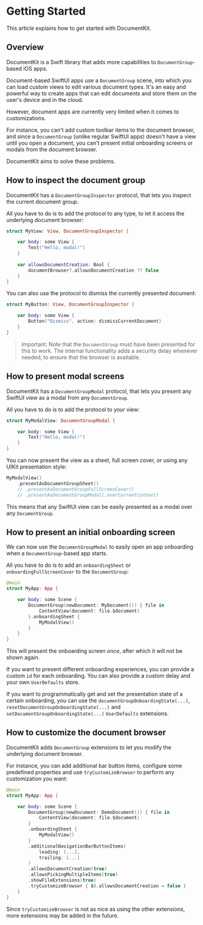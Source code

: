 # Getting Started

This article explains how to get started with DocumentKit.


## Overview

DocumentKit is a Swift library that adds more capabilities to `DocumentGroup`-based iOS apps.

Document-based SwiftUI apps use a `DocumentGroup` scene, into which you can load custom views to edit various document types. It's an easy and powerful way to create apps that can edit documents and store them on the user's device and in the cloud.

However, document apps are currently very limited when it comes to customizations. 

For instance, you can't add custom toolbar items to the document browser, and since a `DocumentGroup` (unlike regular SwiftUI apps) doesn't have a view until you open a document, you can't present initial onboarding screens or modals from the document browser.  

DocumentKit aims to solve these problems.



## How to inspect the document group

DocumentKit has a ``DocumentGroupInspector`` protocol, that lets you inspect the current document group.

All you have to do is to add the protocol to any type, to let it access the underlying document browser:

```swift
struct MyView: View, DocumentGroupInspector {

    var body: some View {
        Text("Hello, modal!")
    }
    
    var allowsDocumentCreation: Bool {
        documentBrowser?.allowsDocumentCreation ?? false
    }
}
```

You can also use the protocol to dismiss the currently presented document:

```swift
struct MyButton: View, DocumentGroupInspector {

    var body: some View {
        Button("Dismiss", action: dismissCurrentDocument)
    }
}
```

> Important: Note that the `DocumentGroup` must have been presented for this to work. The internal functionality adds a security delay whenever needed, to ensure that the browser is available.



## How to present modal screens

DocumentKit has a ``DocumentGroupModal`` protocol, that lets you present any SwiftUI view as a modal from any `DocumentGroup`. 

All you have to do is to add the protocol to your view:

```swift
struct MyModalView: DocumentGroupModal {

    var body: some View {
        Text("Hello, modal!")
    }
}
```

You can now present the view as a sheet, full screen cover, or using any UIKit presentation style:

```swift
MyModalView()
    .presentAsDocumentGroupSheet()
    // .presentAsDocumentGroupFullScreenCover()
    // .presentAsDocumentGroupModal(.overCurrentContext)
```

This means that any SwiftUI view can be easily presented as a modal over any `DocumentGroup`.



## How to present an initial onboarding screen

We can now use the `DocumentGroupModal` to easily open an app onboarding when a `DocumentGroup`-based app starts.

All you have to do is to add an `onboardingSheet` or `onboardingFullScreenCover` to the `DocumentGroup`:

```swift
@main
struct MyApp: App {

    var body: some Scene {
        DocumentGroup(newDocument: MyDocument()) { file in
            ContentView(document: file.$document)
        }.onboardingSheet {
            MyModalView()
        }
    }
}
```

This will present the onboarding screen *once*, after which it will not be shown again.

If you want to present different onboarding experiences, you can provide a custom `id` for each onboarding. You can also provide a custom delay and your own `UserDefaults` store.

If you want to programmatically get and set the presentation state of a certain onboarding, you can use the `documentGroupOnboardingState(...)`, `resetDocumentGroupOnboardingState(...)` and `setDocumentGroupOnboardingState(...)` `UserDefaults` extensions.



## How to customize the document browser

DocumentKit adds `DocumentGroup` extensions to let you modify the underlying document browser.

For instance, you can add additional bar button items, configure some predefined properties and use `tryCustomizeBrowser` to perform any customization you want:

```swift
@main
struct MyApp: App {

    var body: some Scene {
        DocumentGroup(newDocument: DemoDocument()) { file in
            ContentView(document: file.$document)
        }
        .onboardingSheet {
            MyModalView()
        }
        .additionalNavigationBarButtonItems(
            leading: [...],
            trailing: [...]
        )
        .allowsDocumentCreation(true)
        .allowsPickingMultipleItems(true)
        .showFileExtensions(true)
        .tryCustomizeBrowser { $0.allowsDocumentCreation = false }
    }
}
```

Since `tryCustomizeBrowser` is not as nice as using the other extensions, more extensions may be added in the future.  
